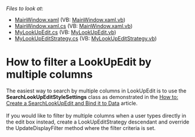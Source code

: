 <!-- default file list -->
*Files to look at*:

* [MainWindow.xaml](./CS/MainWindow.xaml) (VB: [MainWindow.xaml.vb](./VB/MainWindow.xaml.vb))
* [MainWindow.xaml.cs](./CS/MainWindow.xaml.cs) (VB: [MainWindow.xaml.vb](./VB/MainWindow.xaml.vb))
* [MyLookUpEdit.cs](./CS/MyLookUpEdit/MyLookUpEdit.cs) (VB: [MyLookUpEdit.vb](./VB/MyLookUpEdit/MyLookUpEdit.vb))
* [MyLookUpEditStrategy.cs](./CS/MyLookUpEdit/MyLookUpEditStrategy.cs) (VB: [MyLookUpEditStrategy.vb](./VB/MyLookUpEdit/MyLookUpEditStrategy.vb))
<!-- default file list end -->
# How to filter a LookUpEdit by multiple columns


<p>The easiest way to search by multiple columns in LookUpEdit is to use the <strong>SearchLookUpEditStyleSettings</strong> class as demonstrated in the <a href="https://documentation.devexpress.com/#wpf/customdocument10748">How to: Create a SearchLookUpEdit and Bind it to Data</a> article.<br /><br />If you would like to filter by multiple columns when a user types directly in the edit box instead, create a LookUpEditStrategy descendant and override the UpdateDisplayFilter method where the filter criteria is set.</p>

<br/>


